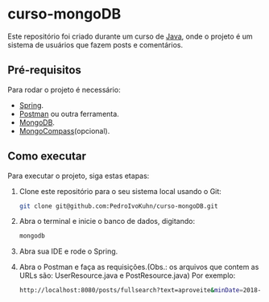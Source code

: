 # curso-mongoDB

Este repositório foi criado durante um curso de [Java](https://www.udemy.com/course/java-curso-completo/), onde o projeto é um sistema de usuários que fazem posts e comentários.


## Pré-requisitos

Para rodar o projeto é necessário:
- [Spring](https://spring.io/).
- [Postman](https://www.postman.com/) ou outra ferramenta.
- [MongoDB](https://www.mongodb.com/).
- [MongoCompass](https://www.mongodb.com/products/compass)(opcional).

## Como executar

Para executar o projeto, siga estas etapas:

1. Clone este repositório para o seu sistema local usando o Git:

   ```bash
   git clone git@github.com:PedroIvoKuhn/curso-mongoDB.git
   ```

2. Abra o terminal e inicie o banco de dados, digitando:

   ```bash
   mongodb
   ```
3. Abra sua IDE e rode o Spring.

4. Abra o Postman e faça as requisições.(Obs.: os arquivos que contem as URLs são: UserResource.java e PostResource.java)
   Por exemplo:
   ```bash
   http://localhost:8080/posts/fullsearch?text=aproveite&minDate=2018-03-22&maxDate=2018-03-30
   ```
